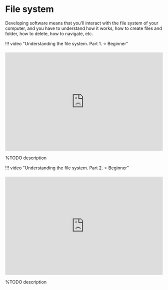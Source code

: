 # File system

Developing software means that you'll interact with the file system of your computer, and you have to understand how it works, how to create files and folder, how to delete, how to navigate, etc.

!!! video "Understanding the file system. Part 1. <span class="tag beginner-tag">⭐️ Beginner</span>"
    <div style="display: flex; justify-content: center; padding-bottom: 1em;">
    <iframe width="560" height="315" src="https://www.youtube.com/embed/k-EID5_2D9U" frameborder="0" allow="autoplay; encrypted-media" allowfullscreen></iframe>
    </div>
    %TODO description

!!! video "Understanding the file system. Part 2. <span class="tag beginner-tag">⭐️ Beginner</span>"
    <div style="display: flex; justify-content: center; padding-bottom: 1em;">
    <iframe width="560" height="315" src="https://www.youtube.com/embed/DGd48PGbnBs" frameborder="0" allow="autoplay; encrypted-media" allowfullscreen></iframe>
    </div>
    %TODO description